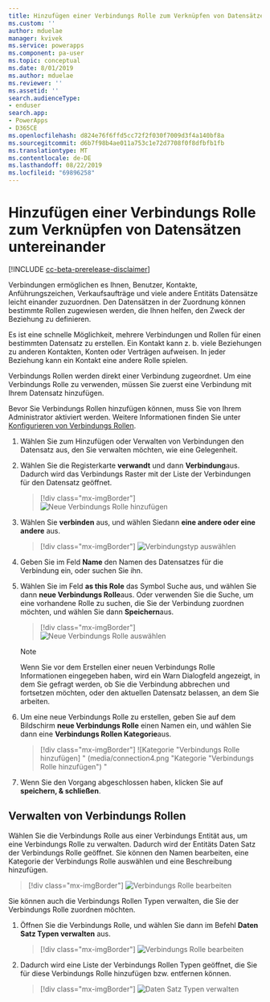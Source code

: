 ```yaml
---
title: Hinzufügen einer Verbindungs Rolle zum Verknüpfen von Datensätzen miteinander | MicrosoftDocs
ms.custom: ''
author: mduelae
manager: kvivek
ms.service: powerapps
ms.component: pa-user
ms.topic: conceptual
ms.date: 8/01/2019
ms.author: mduelae
ms.reviewer: ''
ms.assetid: ''
search.audienceType:
- enduser
search.app:
- PowerApps
- D365CE
ms.openlocfilehash: d824e76f6ffd5cc72f2f030f7009d3f4a140bf8a
ms.sourcegitcommit: d6b7f98b4ae011a753c1e72d7708f0f8dfbfb1fb
ms.translationtype: MT
ms.contentlocale: de-DE
ms.lasthandoff: 08/22/2019
ms.locfileid: "69896258"
---
```

# <a name="add-a-connection-role-to-link-records-to-each-other"></a>Hinzufügen einer Verbindungs Rolle zum Verknüpfen von Datensätzen untereinander

[!INCLUDE [cc-beta-prerelease-disclaimer](../includes/cc-beta-prerelease-disclaimer.md)]

Verbindungen ermöglichen es Ihnen, Benutzer, Kontakte, Anführungszeichen, Verkaufsaufträge und viele andere Entitäts Datensätze leicht einander zuzuordnen. Den Datensätzen in der Zuordnung können bestimmte Rollen zugewiesen werden, die Ihnen helfen, den Zweck der Beziehung zu definieren.

Es ist eine schnelle Möglichkeit, mehrere Verbindungen und Rollen für einen bestimmten Datensatz zu erstellen. Ein Kontakt kann z. b. viele Beziehungen zu anderen Kontakten, Konten oder Verträgen aufweisen. In jeder Beziehung kann ein Kontakt eine andere Rolle spielen.

Verbindungs Rollen werden direkt einer Verbindung zugeordnet. Um eine Verbindungs Rolle zu verwenden, müssen Sie zuerst eine Verbindung mit Ihrem Datensatz hinzufügen.

Bevor Sie Verbindungs Rollen hinzufügen können, muss Sie von Ihrem Administrator aktiviert werden. Weitere Informationen finden Sie unter [Konfigurieren von Verbindungs Rollen](https://docs.microsoft.com/en-us/powerapps/maker/common-data-service/configure-connection-roles).

1. Wählen Sie zum Hinzufügen oder Verwalten von Verbindungen den Datensatz aus, den Sie verwalten möchten, wie eine Gelegenheit.  
2. Wählen Sie die Registerkarte **verwandt** und dann **Verbindung**aus. Dadurch wird das Verbindungs Raster mit der Liste der Verbindungen für den Datensatz geöffnet.

    > [!div class="mx-imgBorder"]
    > ![Neue Verbindungs Rolle hinzufügen](media/connection1.png "Neue Verbindungs Rolle hinzufügen") 

3. Wählen Sie **verbinden** aus, und wählen Siedann **eine andere oder eine andere** aus.

    > [!div class="mx-imgBorder"]
    > ![Verbindungstyp auswählen](media/connection2.png "Verbindungstyp auswählen") 
  
4. Geben Sie im Feld **Name** den Namen des Datensatzes für die Verbindung ein, oder suchen Sie ihn.

5. Wählen Sie im Feld **as this Role** das Symbol Suche aus, und wählen Sie dann **neue Verbindungs Rolle**aus. Oder verwenden Sie die Suche, um eine vorhandene Rolle zu suchen, die Sie der Verbindung zuordnen möchten, und wählen Sie dann **Speichern**aus.

    > [!div class="mx-imgBorder"]
    > ![Neue Verbindungs Rolle auswählen](media/connection3.png "Neue Verbindungs Rolle auswählen")  

    > [!NOTE]
    > Wenn Sie vor dem Erstellen einer neuen Verbindungs Rolle Informationen eingegeben haben, wird ein Warn Dialogfeld angezeigt, in dem Sie gefragt werden, ob Sie die Verbindung abbrechen und fortsetzen möchten, oder den aktuellen Datensatz belassen, an dem Sie arbeiten.

6. Um eine neue Verbindungs Rolle zu erstellen, geben Sie auf dem Bildschirm **neue Verbindungs Rolle** einen Namen ein, und wählen Sie dann eine **Verbindungs Rollen Kategorie**aus.

    > [!div class="mx-imgBorder"]
    >  ![Kategorie "Verbindungs Rolle hinzufügen] " (media/connection4.png "Kategorie \"Verbindungs Rolle hinzufügen") " 

7. Wenn Sie den Vorgang abgeschlossen haben, klicken Sie auf **speichern, & schließen**.

  
## <a name="manage-connection-roles"></a>Verwalten von Verbindungs Rollen

Wählen Sie die Verbindungs Rolle aus einer Verbindungs Entität aus, um eine Verbindungs Rolle zu verwalten. Dadurch wird der Entitäts Daten Satz der Verbindungs Rolle geöffnet.  Sie können den Namen bearbeiten, eine Kategorie der Verbindungs Rolle auswählen und eine Beschreibung hinzufügen.


   > [!div class="mx-imgBorder"]
   > ![Verbindungs Rolle bearbeiten](media/connection7.png "Editconnection-Rolle") 
  
Sie können auch die Verbindungs Rollen Typen verwalten, die Sie der Verbindungs Rolle zuordnen möchten.

1. Öffnen Sie die Verbindungs Rolle, und wählen Sie dann im Befehl **Daten Satz Typen verwalten** aus. 

    > [!div class="mx-imgBorder"]
    > ![Verbindungs Rolle bearbeiten](media/connection5.png "Editconnection-Rolle") 
  

2. Dadurch wird eine Liste der Verbindungs Rollen Typen geöffnet, die Sie für diese Verbindungs Rolle hinzufügen bzw. entfernen können.

    > [!div class="mx-imgBorder"]
    > ![Daten Satz Typen verwalten](media/connection6.png "Daten Satz Typen verwalten") 


